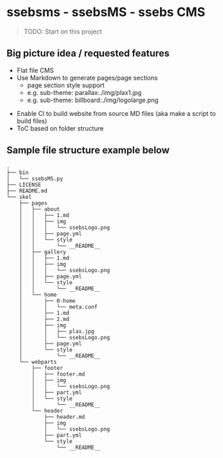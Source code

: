 # ssebsms - ssebsMS - ssebs CMS

> TODO: Start on this project

## Big picture idea / requested features
- Flat file CMS
- Use Markdown to generate pages/page sections
    - page section style support 
    - e.g. sub-theme: parallax:./img/plax1.jpg
    - e.g. sub-theme: billboard:./img/logolarge.png
<!-- - Multiple Page Types (Home / Portfolio (Gallery) / Generic / Form / etc) -->
- Enable CI to build website from source MD files (aka make a script to build files)
- ToC based on folder structure

## Sample file structure example below
```
.
├── bin
│   └── ssebsMS.py
├── LICENSE
├── README.md
└── skel
    ├── pages
    │   ├── about
    │   │   ├── 1.md
    │   │   ├── img
    │   │   │   └── ssebsLogo.png
    │   │   ├── page.yml
    │   │   └── style
    │   │       └── __README__
    │   ├── gallery
    │   │   ├── 1.md
    │   │   ├── img
    │   │   │   └── ssebsLogo.png
    │   │   ├── page.yml
    │   │   └── style
    │   │       └── __README__
    │   └── home
    │       ├── 0-home
    │       │   └── meta.conf
    │       ├── 1.md
    │       ├── 2.md
    │       ├── img
    │       │   ├── plax.jpg
    │       │   └── ssebsLogo.png
    │       ├── page.yml
    │       └── style
    │           └── __README__
    └── webparts
        ├── footer
        │   ├── footer.md
        │   ├── img
        │   │   └── ssebsLogo.png
        │   ├── part.yml
        │   └── style
        │       └── __README__
        └── header
            ├── header.md
            ├── img
            │   └── ssebsLogo.png
            ├── part.yml
            └── style
                └── __README__
```